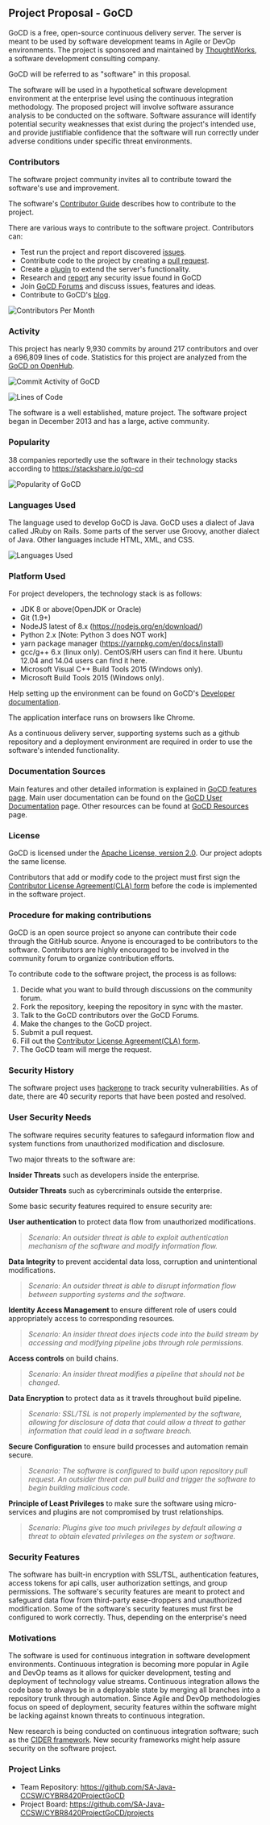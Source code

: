 ## Project Proposal - GoCD
GoCD is a free, open-source continuous delivery server. The server is meant to be used by software development teams in Agile or DevOp environments. The project is sponsored and maintained by [ThoughtWorks](https://www.thoughtworks.com/), a software development consulting company.

GoCD will be referred to as "software" in this proposal.

The software will be used in a hypothetical software development environment at the enterprise level using the continuous integration methodology. The proposed project will involve software assurance analysis to be conducted on the software. Software assurance will identify potential security weaknesses that exist during the project's intended use, and provide justifiable confidence that the software will run correctly under adverse conditions under specific threat environments.


### Contributors
The software project community invites all to contribute toward the software's use and improvement.

The software's [Contributor Guide](https://www.gocd.org/contribute/) describes how to contribute to the project. 

There are various ways to contribute to the software project. Contributors can:
* Test run the project and report discovered [issues](https://github.com/gocd/gocd/issues). 
* Contribute code to the project by creating a [pull request](https://github.com/gocd/gocd/).
* Create a [plugin](https://docs.gocd.org/current/extension_points/plugin_user_guide.html) to extend the server's functionality.
* Research and [report](https://hackerone.com/gocd) any security issue found in GoCD
* Join [GoCD Forums](https://groups.google.com/forum/#!forum/go-cd) and discuss issues, features and ideas.
* Contribute to GoCD's [blog](https://www.gocd.org/blog/). 


![Contributors Per Month](https://github.com/SA-Java-CCSW/CYBR8420ProjectGoCD/blob/master/images/community.jpg)


### Activity
This project has nearly 9,930 commits by around 217 contributors and over a 696,809 lines of code. Statistics for this project are analyzed from the [GoCD on OpenHub](https://www.openhub.net/p/gocd).

![Commit Activity of GoCD](https://github.com/SA-Java-CCSW/CYBR8420ProjectGoCD/blob/master/images/activity.jpg)

![Lines of Code](https://github.com/SA-Java-CCSW/CYBR8420ProjectGoCD/blob/master/images/code.jpg)

The software is a well established, mature project. The software project began in December 2013 and has a large, active community.


### Popularity
38 companies reportedly use the software in their technology stacks according to https://stackshare.io/go-cd  

![Popularity of GoCD](https://github.com/SA-Java-CCSW/CYBR8420ProjectGoCD/blob/master/images/popularity.jpg)


### Languages Used
The language used to develop GoCD is Java. GoCD uses a dialect of Java called JRuby on Rails. Some parts of the server use Groovy, another dialect of Java. Other languages include HTML, XML, and CSS.  

![Languages Used](https://github.com/SA-Java-CCSW/CYBR8420ProjectGoCD/blob/master/images/language.jpg)


### Platform Used
For project developers, the technology stack is as follows:
* JDK 8 or above(OpenJDK or Oracle)
* Git (1.9+)
* NodeJS latest of 8.x (https://nodejs.org/en/download/)
* Python 2.x [Note: Python 3 does NOT work]
* yarn package manager (https://yarnpkg.com/en/docs/install)
* gcc/g++ 6.x (linux only). CentOS/RH users can find it here. Ubuntu 12.04 and 14.04 users can find it here.
* Microsoft Visual C++ Build Tools 2015 (Windows only).
* Microsoft Build Tools 2015 (Windows only).

Help setting up the environment can be found on GoCD's [Developer documentation](https://developer.gocd.org/current/2/2.1.html).

The application interface runs on browsers like Chrome. 

As a continuous delivery server, supporting systems such as a github repository and a deployment environment are required in order to use the software's intended functionality. 


### Documentation Sources
Main features and other detailed information is explained in [GoCD features page](https://www.gocd.org/why-gocd/). Main user documentation can be found on the [GoCD User Documentation](https://docs.gocd.org/current/) page. Other resources can be found at [GoCD Resources](https://www.gocd.org/resources/) page.


### License
GoCD is licensed under the [Apache License, version 2.0](https://www.apache.org/licenses/LICENSE-2.0). Our project adopts the same license.

Contributors that add or modify code to the project must first sign the [Contributor License Agreement(CLA) form](https://www.gocd.org/contributor-license-agreement/) before the code is implemented in the software project.


### Procedure for making contributions
GoCD is an open source project so anyone can contribute their code through the GitHub source. Anyone is encouraged to be contributors to the software. Contributors are highly encouraged to be involved in the community forum to organize contribution efforts.

To contribute code to the software project, the process is as follows:
1. Decide what you want to build through discussions on the community forum.
2. Fork the repository, keeping the repository in sync with the master.
3. Talk to the GoCD contributors over the GoCD Forums.
4. Make the changes to the GoCD project.
5. Submit a pull request.
6. Fill out the [Contributor License Agreement(CLA) form](https://www.gocd.org/contributor-license-agreement/).
7. The GoCD team will merge the request.

### Security History
The software project uses [hackerone](https://hackerone.com/gocd/) to track security vulnerabilities. As of date, there are 40 security reports that have been posted and resolved.

### User Security Needs
The software requires security features to safegaurd information flow and system functions from unauthorized modification and disclosure.

Two major threats to the software are:

**Insider Threats** such as developers inside the enterprise.

**Outsider Threats** such as cybercriminals outside the enterprise.

Some basic security features required to ensure security are:

**User authentication** to protect data flow from unauthorized modifications.
> *Scenario: An outsider threat is able to exploit authentication mechanism of the software and modify information flow.*

**Data Integrity** to prevent accidental data loss, corruption and unintentional modifications.
> *Scenario: An outsider threat is able to disrupt information flow between supporting systems and the software.*
    
**Identity Access Management** to ensure different role of users could appropriately access to corresponding resources.
> *Scenario: An insider threat does injects code into the build stream by accessing and modifying pipeline jobs through role permissions.*
    
**Access controls** on build chains.
> *Scenario: An insider threat modifies a pipeline that should not be changed.*
       
**Data Encryption** to protect data as it travels throughout build pipeline.
> *Scenario: SSL/TSL is not properly implemented by the software, allowing for disclosure of data that could allow a threat to gather information that could lead in a software breach.*

**Secure Configuration** to ensure build processes and automation remain secure.
> *Scenario: The software is configured to build upon repository pull request. An outsider threat can pull build and trigger the software to begin building malicious code.*

**Principle of Least Privileges** to make sure the software using micro-services and plugins are not compromised by trust relationships.
> *Scenario: Plugins give too much privileges by default allowing a threat to obtain elevated privileges on the system or software.*

        
### Security Features
The software has built-in encryption with SSL/TSL, authentication features, access tokens for api calls, user authorization settings, and group permissions. The software's security features are meant to protect and safeguard data flow from third-party ease-droppers and unauthorized modification. Some of the software's security features must first be configured to work correctly. Thus, depending on the enterprise's need  

### Motivations
The software is used for continuous integration in software development environments. Continuous integration is becoming more popular in Agile and DevOp teams as it allows for quicker development, testing and deployment of technology value streams. Continuous integration allows the code base to always be in a deployable state by merging all branches into a repository trunk through automation. Since Agile and DevOp methodologies focus on speed of deployment, security features within the software might be lacking against known threats to continuous integration.

New research is being conducted on continuous integration software; such as the [CIDER framework](https://github.com/spaceB0x/cider). New security frameworks might help assure security on the software project.

### Project Links
* Team Repository: https://github.com/SA-Java-CCSW/CYBR8420ProjectGoCD
* Project Board: https://github.com/SA-Java-CCSW/CYBR8420ProjectGoCD/projects

